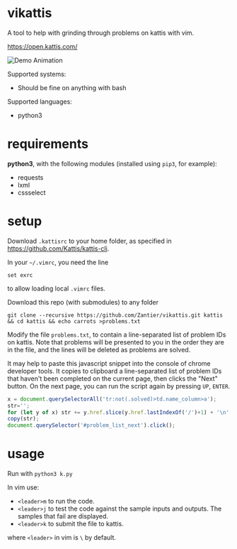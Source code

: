 # vikattis
A tool to help with grinding through problems on kattis with vim.

https://open.kattis.com/

![Demo Animation](../media/demo.gif?raw=true)

Supported systems:
- Should be fine on anything with bash

Supported languages:
- python3

# requirements
**python3**, with the following modules (installed using `pip3`, for example):
- requests
- lxml
- cssselect

# setup
Download `.kattisrc` to your home folder, as specified in https://github.com/Kattis/kattis-cli.

In your `~/.vimrc`, you need the line
```vim script
set exrc
```
to allow loading local `.vimrc` files.

Download this repo (with submodules) to any folder
```
git clone --recursive https://github.com/Zantier/vikattis.git kattis && cd kattis && echo carrots >problems.txt
```

Modify the file `problems.txt`, to contain a line-separated list of problem IDs on kattis.
Note that problems will be presented to you in the order they are in the file, and the lines will be
deleted as problems are solved.

It may help to paste this javascript snippet into the console of chrome developer tools. It copies to clipboard a
line-separated list of problem IDs that haven't been completed on the current page, then clicks the
"Next" button. On the next page, you can run the script again by pressing `UP`, `ENTER`.

```javascript
x = document.querySelectorAll('tr:not(.solved)>td.name_column>a');
str='';
for (let y of x) str += y.href.slice(y.href.lastIndexOf('/')+1) + '\n';
copy(str);
document.querySelector('#problem_list_next').click();
```

# usage
Run with `python3 k.py`

In vim use:
- `<leader>m` to run the code.
- `<leader>j` to test the code against the sample inputs and outputs. The samples that fail are displayed.
- `<leader>k` to submit the file to kattis.

where `<leader>` in vim is `\` by default.
